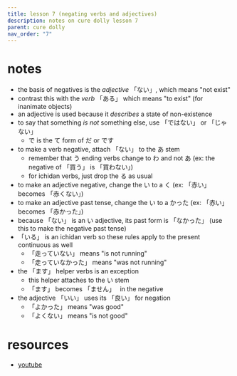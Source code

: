 ```yaml
---
title: lesson 7 (negating verbs and adjectives)
description: notes on cure dolly lesson 7
parent: cure dolly
nav_order: "7"
---
```

# notes
- the basis of negatives is the *adjective* 「ない」, which means "not exist"
- contrast this with the *verb* 「ある」 which means "to exist" (for inanimate objects)
- an adjective is used because it *describes* a state of non-existence
- to say that something *is not* something else, use 「ではない」 or 「じゃない」
	- で is the て form of だ or です
- to make a verb negative, attach 「ない」 to the あ stem
	- remember that う ending verbs change to わ and not あ (ex: the negative of 「買う」 is 「買わない」)
	- for ichidan verbs, just drop the る as usual
- to make an adjective negative, change the い to a く (ex: 「赤い」 becomes 「赤くない」)
- to make an adjective past tense, change the い to a かった (ex: 「赤い」 becomes 「赤かった」)
- because 「ない」 is an い adjective, its past form is 「なかった」 (use this to make the negative past tense)
- 「いる」 is an ichidan verb so these rules apply to the present continuous as well
	- 「走っていない」 means "is not running"
	- 「走っていなかった」 means "was not running"
- the 「ます」 helper verbs is an exception
	- this helper attaches to the い stem
	- 「ます」 becomes 「ません」　 in the negative
- the adjective 「いい」 uses its 「良い」 for negation
	- 「よかった」 means "was good"
	- 「よくない」 means "is not good"
# resources
- [youtube](https://www.youtube.com/watch?v=KIPhvGxp43c)